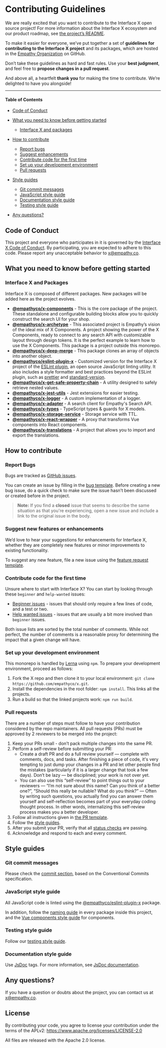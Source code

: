 # Contributing Guidelines

We are really excited that you want to contribute to the Interface X open source project! For more information about the Interface X ecosystem and our product roadmap, see [the project’s README](https://github.com/empathyco/x).

To make it easier for everyone, we’ve put together a set of **guidelines for contributing to the Interface X project** and its packages, which are hosted in the
[Empathy Organization](https://github.com/empathyco) on GitHub.

Don’t take these guidelines as hard and fast rules. Use your **best judgment**, and feel free to **propose changes in a pull request**. 

And above all, a heartfelt **thank you** for making the time to contribute. We’re delighted to have you alongside!

---

#### Table of Contents

- [Code of Conduct](#code-of-conduct)
- [What you need to know before getting started](#what-you-need-to-know-before-getting-started)
    + [Interface X and packages](#interface-x-and-packages)
- [How to contribute](#how-to-contribute)
    + [Report bugs](#report-bugs)
    + [Suggest enhancements](#suggest-new-features-or-enhancements)
    + [Contribute code for the first time](#contribute-code-for-the-first-time)
    + [Set up your development environment](#set-up-your-development-environment)
    + [Pull requests](#pull-requests)

- [Style guides](#style-guides)
    + [Git commit messages](#git-commit-messages)
    + [JavaScript style guide](#javascript-style-guide)
    + [Documentation style guide](#documentation-style-guide)
    + [Testing style guide](#testing-style-guide)
- [Any questions?](#any-questions)


## Code of Conduct

This project and everyone who participates in it is governed by the [Interface X Code of Conduct](CODE_OF_CONDUCT.md). 
By participating, you are expected to adhere to this code. Please report any unacceptable behavior to [x@empathy.co](mailto:x@empathy.co).


## What you need to know before getting started

### Interface X and Packages

Interface X is composed of different packages. New packages will be added here as the project evolves.

- **[@empathyco/x-components](https://github.com/empathyco/x/tree/main/packages/x-components)** - This is the core package of the project.
These standalone and configurable building blocks allow you to quickly construct the search UI for your shop.
- **[@empathyco/x-archetype](https://github.com/empathyco/x-archetype)** - This associated project is Empathy’s vision of the ideal mix of  X Components. A project showing the power of the X Components, ready to connect to any search API with customizable layout through design tokens. 
It is the perfect example to learn how to use the X Components. This package is a project outside this monorepo.
- **[@empathyco/x-deep-merge](/packages/deep-merge)** - This package clones an array of objects into another object.
- **[@empathyco/eslint-plugin-x](/packages/eslint-plugin-x)** - Customized version for the Interface X project of the [ESLint plugin](https://eslint.org/docs/about/), an open source JavaScript linting utility. It also includes a style formatter and best practices beyond the ESLint plugin, such as
  [prettier](https://prettier.io/) and [standard-version](https://github.com/conventional-changelog/standard-version).
- **[@empathyco/x-get-safe-property-chain](/packages/get-safe-property-chain)** - A utility designed to safely retrieve nested values.
- **[@empathyco/x-jest-utils](/packages/jest-utils)** - Jest extensions for easier testing.
- **[@empathyco/x-logger](/packages/logger)** - A custom implementation of a logger.
- **[@empathyco/x-adapter](/packages/search-adapter)** - A search client for Empathy's Search API.
- **[@empathyco/x-types](/packages/search-types)** - TypeScript types & guards for X models.
- **[@empathyco/x-storage-service](/packages/storage-service)** - Storage service with TTL.
- **[@empathyco/x-react-wrapper](/packages/react-wrapper)** - A proxy that transforms Vue components into React components.
- **[@empathyco/x-translations](/packages/x-translations)** - A project that allows you to import and export the translations.


## How to contribute

### Report Bugs

Bugs are tracked as [GitHub issues](https://guides.github.com/features/issues/). 

You can create an issue by filling in the [ bug template](./ISSUE_TEMPLATE/bug_report.yml). Before creating a new bug issue, do a quick check to make sure the issue hasn’t been discussed or created before in the project. 

> **Note:** If you find a **closed** issue that seems to describe the same situation as that you're experiencing, open a new issue and include a link to the original issue in the body.


### Suggest new features or enhancements

We’d love to hear your suggestions for enhancements for Interface X, whether they are completely new features or minor improvements to existing functionality.

To suggest any new feature, file a new issue using the [feature request template](./ISSUE_TEMPLATE/feature_request.yml).


### Contribute code for the first time

Unsure where to start with Interface X? You can start by looking through these `beginner` and `help-wanted` issues:

- [Beginner issues](https://github.com/empathyco/x/labels/good%20first%20issue) - issues that should only require a few lines of code, and a test or two.
- [Help wanted issues](https://github.com/empathyco/x/labels/help-wanted) - issues that are usually a bit more involved than `beginner` issues.

Both issue lists are sorted by the total number of comments. While not perfect, the number of comments is a reasonable proxy for determining the impact that a given change will have.

### Set up your development environment

This monorepo is handled by [Lerna](https://github.com/lerna/lerna) using `npm`. To prepare your development environment, proceed as follows:

1. Fork the X repo and then clone it to your local environment: `git clone https://github.com/empathyco/x.git`.
2. Install the dependencies in the root folder: `npm install`. This links all the projects.
3. Run a build so that the linked projects work: `npm run build`.


### Pull requests

There are a number of steps must follow to have your contribution considered by the repo maintainers. All pull requests (PRs) must be approved by 2 reviewers to be merged into the project:

1. Keep your PRs small - don’t pack multiple changes into the same PR.
2. Perform a self-review before submitting your PR:
   - Create a draft PR and do a full review yourself — complete with comments, docs, and tasks.
     After finishing a piece of code, it's very tempting to just dump your changes in a PR and let other people find the mistakes (particularly if it is a larger change that took a few days). Don’t be lazy — be disciplined; your work is not over yet.
   - You can also use this “self-review” to point things out to your reviewers — “I’m not sure about this name? Can you think of a better one?”, “Should this really be nullable? What do you think?” — Often by writing such questions, you actually find you can answer them yourself and self-reflection becomes part of your everyday coding thought process. In other words, internalizing this self-review process makes you a better developer.
3. Follow all instructions given in [the PR template](./PULL_REQUEST_TEMPLATE.md).
4. Follow the [style guides](#style-guides).
5. After you submit your PR, verify that all [status checks](https://help.github.com/articles/about-status-checks/) are passing.
6. Acknowledge and respond to each and every comment.


## Style guides

### Git commit messages

Please check the [commit section](./contributing/commits.md), based on the Conventional Commits specification.

### JavaScript style guide

All JavaScript code is linted using the [@empathyco/eslint-plugin-x](https://github.com/empathyco/x/tree/main/packages/eslint-plugin-x) package.

In addition, follow the [naming guide](./contributing/base-naming.md) in every package inside this project, and the [Vue components style guide](./contributing/components.md) for components.

### Testing style guide

Follow our [testing style guide](./contributing/tests.md).

### Documentation style guide

Use [JsDoc](https://github.com/jsdoc/jsdoc) tags. For more information, see [JsDoc documentation](https://jsdoc.app/).

## Any questions?

If you have a question or doubts about the project, you can contact us at  [x@empathy.co](mailto:x@empathy.com).

## License

By contributing your code, you agree to license your contribution under the terms of the APLv2: https://www.apache.org/licenses/LICENSE-2.0

All files are released with the Apache 2.0 license.
